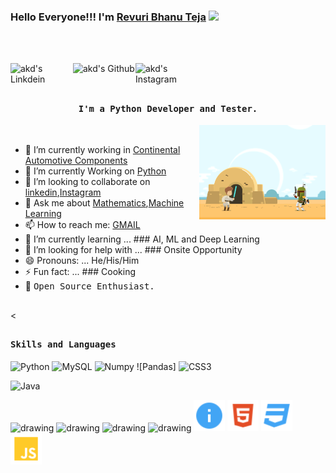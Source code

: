 
### Hello Everyone!!! I'm [Revuri Bhanu Teja](https://github.com/revuribhanuteja) <img src="https://github.com/himanshusharma89/himanshusharma89/blob/master/Hi.gif" width="25px">
<br><br>

<a href="https://www.linkedin.com/in/bhanu-teja-revuri-b14148190">
  <img align="left" alt="akd's Linkdein" width="100px" src="https://img.shields.io/badge/Linkedin-0A66C2?style=for-the-badge&logo=Linkedin&logoColor=white" />
</a>

<a href="https://github.com/revuribhanuteja">
  <img align="left" alt="akd's Github" width="100px" src="https://img.shields.io/badge/Github-181717?style=for-the-badge&logo=Github&logoColor=white" />
</a>

<a href="https://www.instagram.com/bhanutejarevuri289">
  <img align="left" alt="akd's Instagram" width="100px" src="https://img.shields.io/badge/Instagram-E4405F?style=for-the-badge&logo=instagram&logoColor=white" />
</a>


<br><br>


## <p align="center"><h4 align="center"><samp> I'm a Python Developer and Tester. </samp></h4></p>

<div>
<img align="right" src="https://github.com/amandewatnitrr/amandewatnitrr/blob/main/terminal.gif" width="40%"/>
  <br>
  
- 🔭 I’m currently working in [Continental Automotive Components](https://www.continental.com/en/)
- 🌱 I’m currently Working on [Python](https://www.python.org/)
- 👯 I’m looking to collaborate on [linkedin](https://www.linkedin.com/in/bhanu-teja-revuri-b14148190),[Instagram](https://www.instagram.com/bhanutejarevuri289)
- 💬 Ask me about [Mathematics](https://en.wikipedia.org/wiki/Mathematics),[Machine Learning](https://en.wikipedia.org/wiki/Machine_learning)
- 📫 How to reach me: [GMAIL]("https://www.gmail.com/bhanutejarevui")
- 🌱 I’m currently learning ... ### AI, ML and Deep Learning
- 🤔 I’m looking for help with ... ### Onsite Opportunity
- 😄 Pronouns: ... He/His/Him
- ⚡ Fun fact: ... ### Cooking 
- 🥇 <samp>Open Source Enthusiast.
  <br>
</div>

##

<div>
<

##
<h4><b><samp>Skills and Languages</samp></b></h4>

![Python](https://img.shields.io/badge/Python-3776AB?style=flat-square&logo=Python&logoColor=white)
![MySQL](https://img.shields.io/badge/MySQL-4479A1?style=flat-square&logo=MySQL&logoColor=white)
![Numpy](https://img.shields.io/badge/Numpy-numpy-brightgreen)
![Pandas]
![CSS3](https://img.shields.io/badge/CSS3-1572B6?style=flat-square&logo=CSS3&logoColor=white)

![Java](https://img.shields.io/badge/Java-013243?style=flat-square&logo=Java&logoColor=white)

<span>
<img src="https://github.com/amandewatnitrr/amandewatnitrr/blob/main/imgs/c.svg" alt="drawing" width="50"/>
<img src="https://github.com/amandewatnitrr/amandewatnitrr/blob/main/imgs/raspberry-pi.svg" alt="drawing" width="50"/>
<img src="https://github.com/amandewatnitrr/amandewatnitrr/blob/main/imgs/python-5.svg" alt="drawing" width="50"/>
<img src="https://github.com/amandewatnitrr/amandewatnitrr/blob/main/imgs/mysql-6.svg" alt="drawing" width="50"/>
<img src="https://github.com/amandewatnitrr/amandewatnitrr/blob/main/imgs/readme.svg" alt="drawing" width="50"/>
<img src="https://github.com/amandewatnitrr/amandewatnitrr/blob/main/imgs/html.svg" alt="drawing" width="50"/>
<img src="https://github.com/amandewatnitrr/amandewatnitrr/blob/main/imgs/css.svg" alt="drawing" width="50"/>
<img src="https://github.com/amandewatnitrr/amandewatnitrr/blob/main/imgs/javascript.svg" alt="drawing" width="50"/>
</span>
    
